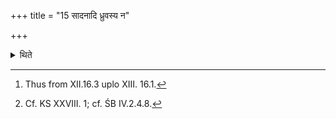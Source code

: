 +++
title = "15 सादनादि ध्रुवस्य न"

+++

<details><summary>थिते</summary>

15. From the time of the depositing of the Dhruva-scoop upto that of the pouring of it,[^1] the sacrificer does not urinate.[^2]  

[^1]: Thus from XII.16.3 uplo XIII. 16.1.  

[^2]: Cf. KS XXVIII. 1; cf. ŚB IV.2.4.8.  
</details>
